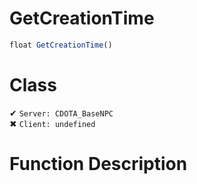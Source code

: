 # GetCreationTime
```js
float GetCreationTime()
```
# Class
✔ `Server: CDOTA_BaseNPC`  
✖ `Client: undefined`  

# Function Description

